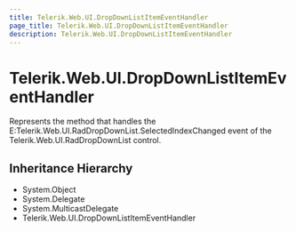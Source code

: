 ```yaml
---
title: Telerik.Web.UI.DropDownListItemEventHandler
page_title: Telerik.Web.UI.DropDownListItemEventHandler
description: Telerik.Web.UI.DropDownListItemEventHandler
---
```


# Telerik.Web.UI.DropDownListItemEventHandler

Represents the method that handles the E:Telerik.Web.UI.RadDropDownList.SelectedIndexChanged event
            of the Telerik.Web.UI.RadDropDownList control.

## Inheritance Hierarchy

* System.Object
* System.Delegate
* System.MulticastDelegate
* Telerik.Web.UI.DropDownListItemEventHandler

